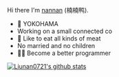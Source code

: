 Hi there    I'm [nannan](https://Liunan0721.github.io) (楠楠鸭).

* 📍 YOKOHAMA
*  Working on a small connected co
* 🍗 Like to eat all kinds of meat 
*  No married and no children
* 🦸‍♂️ Become a better programmer 


[![Liunan0721's github stats](https://github-readme-stats.vercel.app/api?username=Liunan0721&show_icons=true&theme=tokyonight)](https://github.com/Liunan0721)
